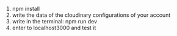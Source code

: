 1) npm install
2) write the data of the cloudinary configurations of your account
3) write in the terminal: npm run dev
4) enter to localhost3000 and test it
